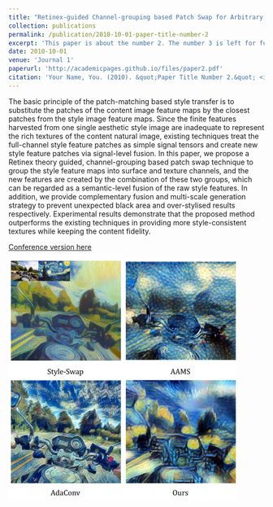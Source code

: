 ```yaml
---
title: "Retinex-guided Channel-grouping based Patch Swap for Arbitrary Style Transfer (under review)"
collection: publications
permalink: /publication/2010-10-01-paper-title-number-2
excerpt: 'This paper is about the number 2. The number 3 is left for future work.'
date: 2010-10-01
venue: 'Journal 1'
paperurl: 'http://academicpages.github.io/files/paper2.pdf'
citation: 'Your Name, You. (2010). &quot;Paper Title Number 2.&quot; <i>Journal 1</i>. 1(2).'
---
```

The basic principle of the patch-matching based style transfer is to substitute the patches of the content image feature maps by the closest patches from the style image feature maps. Since the finite features harvested from one single aesthetic style image are inadequate to represent the rich textures of the content natural image, existing techniques treat the full-channel style feature patches as simple signal tensors and create new
style feature patches via signal-level fusion. In this paper, we propose a Retinex theory guided, channel-grouping based patch swap technique to group the style feature maps into surface and texture channels, and the new features are created by the combination of these two groups, which can be regarded as a semantic-level fusion of the raw style features. In addition, we
provide complementary fusion and multi-scale generation strategy to prevent unexpected black area and over-stylised results respectively. Experimental results demonstrate that the proposed method outperforms the existing techniques in providing more style-consistent textures while keeping the content fidelity.

[Conference version here](https://ieeexplore.ieee.org/abstract/document/9190962)


![images](/images/papers/ST/style_transfer.png)